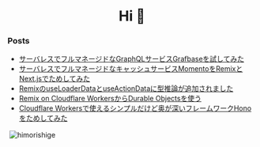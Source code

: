 <h1 align="center">Hi 👋</h1>

### Posts
<!-- BLOG-POST-LIST:START -->
- [サーバレスでフルマネージドなGraphQLサービスGrafbaseを試してみた](https://dev.classmethod.jp/articles/intro-grafbase/)
- [サーバレスでフルマネージドなキャッシュサービスMomentoをRemixとNext.jsでためしてみた](https://dev.classmethod.jp/articles/remix-with-momento/)
- [RemixのuseLoaderDataとuseActionDataに型推論が追加されました](https://dev.classmethod.jp/articles/remix-change-v1-6-5/)
- [Remix on Cloudflare WorkersからDurable Objectsを使う](https://dev.classmethod.jp/articles/remix-on-cloudflare-workers-w-durable-objects/)
- [Cloudflare Workersで使えるシンプルだけど奥が深いフレームワークHonoをためしてみた](https://dev.classmethod.jp/articles/hono-on-cloudflare-workers/)
<!-- BLOG-POST-LIST:END -->

<p>&nbsp;<img align="center" src="https://github-readme-stats.vercel.app/api?username=himorishige&show_icons=true&locale=en" alt="himorishige" /></p>
